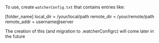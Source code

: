 To use, create `watcherConfig.txt` that contains entries like:

[folder_name]
local_dir = /your/local/path
remote_dir = /your/remote/path
remote_addr = username@server

The creation of this (and migration to .watcherConfigrc) will come later in the future
